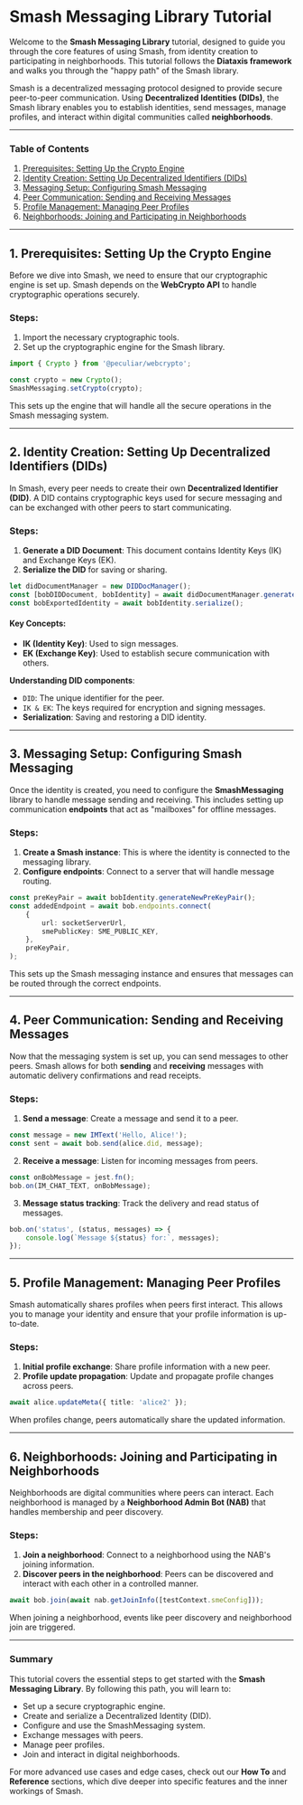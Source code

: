 # Smash Messaging Library Tutorial

Welcome to the **Smash Messaging Library** tutorial, designed to guide you through the core features of using Smash, from identity creation to participating in neighborhoods. This tutorial follows the **Diataxis framework** and walks you through the "happy path" of the Smash library.

Smash is a decentralized messaging protocol designed to provide secure peer-to-peer communication. Using **Decentralized Identities (DIDs)**, the Smash library enables you to establish identities, send messages, manage profiles, and interact within digital communities called **neighborhoods**.

---

### **Table of Contents**

1. [Prerequisites: Setting Up the Crypto Engine](#1-prerequisites-setting-up-the-crypto-engine)
2. [Identity Creation: Setting Up Decentralized Identifiers (DIDs)](#2-identity-creation-setting-up-decentralized-identifiers-dids)
3. [Messaging Setup: Configuring Smash Messaging](#3-messaging-setup-configuring-smash-messaging)
4. [Peer Communication: Sending and Receiving Messages](#4-peer-communication-sending-and-receiving-messages)
5. [Profile Management: Managing Peer Profiles](#5-profile-management-managing-peer-profiles)
6. [Neighborhoods: Joining and Participating in Neighborhoods](#6-neighborhoods-joining-and-participating-in-neighborhoods)

---

## 1. **Prerequisites: Setting Up the Crypto Engine**

Before we dive into Smash, we need to ensure that our cryptographic engine is set up. Smash depends on the **WebCrypto API** to handle cryptographic operations securely.

### Steps:

1. Import the necessary cryptographic tools.
2. Set up the cryptographic engine for the Smash library.

```ts
import { Crypto } from '@peculiar/webcrypto';

const crypto = new Crypto();
SmashMessaging.setCrypto(crypto);
```

This sets up the engine that will handle all the secure operations in the Smash messaging system.

---

## 2. **Identity Creation: Setting Up Decentralized Identifiers (DIDs)**

In Smash, every peer needs to create their own **Decentralized Identifier (DID)**. A DID contains cryptographic keys used for secure messaging and can be exchanged with other peers to start communicating.

### Steps:

1. **Generate a DID Document**: This document contains Identity Keys (IK) and Exchange Keys (EK).
2. **Serialize the DID** for saving or sharing.

```ts
let didDocumentManager = new DIDDocManager();
const [bobDIDDocument, bobIdentity] = await didDocumentManager.generate();
const bobExportedIdentity = await bobIdentity.serialize();
```

#### Key Concepts:

- **IK (Identity Key)**: Used to sign messages.
- **EK (Exchange Key)**: Used to establish secure communication with others.

**Understanding DID components**:

- `DID`: The unique identifier for the peer.
- `IK & EK`: The keys required for encryption and signing messages.
- **Serialization**: Saving and restoring a DID identity.

---

## 3. **Messaging Setup: Configuring Smash Messaging**

Once the identity is created, you need to configure the **SmashMessaging** library to handle message sending and receiving. This includes setting up communication **endpoints** that act as "mailboxes" for offline messages.

### Steps:

1. **Create a Smash instance**: This is where the identity is connected to the messaging library.
2. **Configure endpoints**: Connect to a server that will handle message routing.

```ts
const preKeyPair = await bobIdentity.generateNewPreKeyPair();
const addedEndpoint = await bob.endpoints.connect(
    {
        url: socketServerUrl,
        smePublicKey: SME_PUBLIC_KEY,
    },
    preKeyPair,
);
```

This sets up the Smash messaging instance and ensures that messages can be routed through the correct endpoints.

---

## 4. **Peer Communication: Sending and Receiving Messages**

Now that the messaging system is set up, you can send messages to other peers. Smash allows for both **sending** and **receiving** messages with automatic delivery confirmations and read receipts.

### Steps:

1. **Send a message**: Create a message and send it to a peer.

```ts
const message = new IMText('Hello, Alice!');
const sent = await bob.send(alice.did, message);
```

2. **Receive a message**: Listen for incoming messages from peers.

```ts
const onBobMessage = jest.fn();
bob.on(IM_CHAT_TEXT, onBobMessage);
```

3. **Message status tracking**: Track the delivery and read status of messages.

```ts
bob.on('status', (status, messages) => {
    console.log(`Message ${status} for:`, messages);
});
```

---

## 5. **Profile Management: Managing Peer Profiles**

Smash automatically shares profiles when peers first interact. This allows you to manage your identity and ensure that your profile information is up-to-date.

### Steps:

1. **Initial profile exchange**: Share profile information with a new peer.
2. **Profile update propagation**: Update and propagate profile changes across peers.

```ts
await alice.updateMeta({ title: 'alice2' });
```

When profiles change, peers automatically share the updated information.

---

## 6. **Neighborhoods: Joining and Participating in Neighborhoods**

Neighborhoods are digital communities where peers can interact. Each neighborhood is managed by a **Neighborhood Admin Bot (NAB)** that handles membership and peer discovery.

### Steps:

1. **Join a neighborhood**: Connect to a neighborhood using the NAB's joining information.
2. **Discover peers in the neighborhood**: Peers can be discovered and interact with each other in a controlled manner.

```ts
await bob.join(await nab.getJoinInfo([testContext.smeConfig]));
```

When joining a neighborhood, events like peer discovery and neighborhood join are triggered.

---

### Summary

This tutorial covers the essential steps to get started with the **Smash Messaging Library**. By following this path, you will learn to:

- Set up a secure cryptographic engine.
- Create and serialize a Decentralized Identity (DID).
- Configure and use the SmashMessaging system.
- Exchange messages with peers.
- Manage peer profiles.
- Join and interact in digital neighborhoods.

For more advanced use cases and edge cases, check out our **How To** and **Reference** sections, which dive deeper into specific features and the inner workings of Smash.
